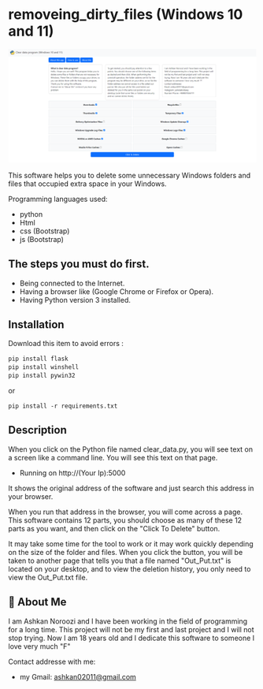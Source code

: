 # removeing_dirty_files (Windows 10 and 11)

![Logo](		https://github.com/ashkan0201/removeing_dirty_files/blob/main/IMG/for_app.png?raw=true)

This software helps you to delete some unnecessary Windows folders and files that occupied extra space in your Windows.

Programming languages used:

- python
- Html
- css (Bootstrap)
- js (Bootstrap)

## The steps you must do first.

- Being connected to the Internet.
- Having a browser like (Google Chrome or Firefox or Opera).
- Having Python version 3 installed.

## Installation

Download this item to avoid errors :

```bash
pip install flask
pip install winshell
pip install pywin32
```
or
```
pip install -r requirements.txt
```
    
## Description

When you click on the Python file named clear_data.py, you will see text on a screen like a command line.
You will see this text on that page.

* Running on http://(Your Ip):5000

It shows the original address of the software and just search this address in your browser.

When you run that address in the browser, you will come across a page.
This software contains 12 parts, you should choose as many of these 12 parts as you want, and then click on the "Click To Delete" button.

It may take some time for the tool to work or it may work quickly depending on the size of the folder and files.
When you click the button, you will be taken to another page that tells you that a file named "Out_Put.txt" is located on your desktop, and to view the deletion history, you only need to view the Out_Put.txt file. 

## 🚀 About Me

I am Ashkan Noroozi and I have been working in the field of programming for a long time.
This project will not be my first and last project and I will not stop trying.
Now I am 18 years old and I dedicate this software to someone I love very much "F"

Contact addresse with me:
* my Gmail: ashkan02011@gmail.com
